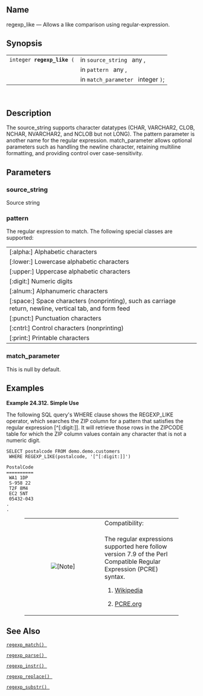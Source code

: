 <div id="fn_regexp_like" class="refentry">

<div class="titlepage">

</div>

<div class="refnamediv">

## Name

regexp_like — Allows a like comparison using regular-expression.

</div>

<div class="refsynopsisdiv">

## Synopsis

<div id="fsyn_regexp_like" class="funcsynopsis">

|                                 |                                    |
|---------------------------------|------------------------------------|
| `integer `**`regexp_like`**` (` | in `source_string ` any ,          |
|                                 | in `pattern ` any ,                |
|                                 | in `match_parameter ` integer `)`; |

<div class="funcprototype-spacer">

 

</div>

</div>

</div>

<div id="desc_regexp_like" class="refsect1">

## Description

The source_string supports character datatypes (CHAR, VARCHAR2, CLOB,
NCHAR, NVARCHAR2, and NCLOB but not LONG). The pattern parameter is
another name for the regular expression. match_parameter allows optional
parameters such as handling the newline character, retaining multiline
formatting, and providing control over case-sensitivity.

</div>

<div id="params_regexp_like" class="refsect1">

## Parameters

<div id="id104472" class="refsect2">

### source_string

Source string

</div>

<div id="id104475" class="refsect2">

### pattern

The regular expression to match. The following special classes are
supported:

|                                                                                                           |
|-----------------------------------------------------------------------------------------------------------|
| \[:alpha:\] Alphabetic characters                                                                         |
| \[:lower:\] Lowercase alphabetic characters                                                               |
| \[:upper:\] Uppercase alphabetic characters                                                               |
| \[:digit:\] Numeric digits                                                                                |
| \[:alnum:\] Alphanumeric characters                                                                       |
| \[:space:\] Space characters (nonprinting), such as carriage return, newline, vertical tab, and form feed |
| \[:punct:\] Punctuation characters                                                                        |
| \[:cntrl:\] Control characters (nonprinting)                                                              |
| \[:print:\] Printable characters                                                                          |

</div>

<div id="id104488" class="refsect2">

### match_parameter

This is null by default.

</div>

</div>

<div id="examples_regexp_like_01" class="refsect1">

## Examples

<div id="ex_regexp_like" class="example">

**Example 24.312. Simple Use**

<div class="example-contents">

The following SQL query's WHERE clause shows the REGEXP_LIKE operator,
which searches the ZIP column for a pattern that satisfies the regular
expression \[^\[:digit:\]\]. It will retrieve those rows in the ZIPCODE
table for which the ZIP column values contain any character that is not
a numeric digit.

``` programlisting
SELECT postalcode FROM demo.demo.customers
 WHERE REGEXP_LIKE(postalcode, '[^[:digit:]]')

PostalCode
==========
 WA1 1DP
 S-958 22
 T2F 8M4
 EC2 5NT
 05432-043
.
.
```

</div>

</div>

  

<div class="note" style="margin-left: 0.5in; margin-right: 0.5in;">

<table data-border="0" data-summary="Note: Compatibility:">
<colgroup>
<col style="width: 50%" />
<col style="width: 50%" />
</colgroup>
<tbody>
<tr class="odd">
<td rowspan="2" style="text-align: center;" data-valign="top"
width="25"><img src="images/note.png" alt="[Note]" /></td>
<td style="text-align: left;">Compatibility:</td>
</tr>
<tr class="even">
<td style="text-align: left;" data-valign="top"><p>The regular
expressions supported here follow version 7.9 of the Perl Compatible
Regular Expression (PCRE) syntax.</p>
<div class="orderedlist">
<ol type="1">
<li><p><a
href="https://en.wikipedia.org/wiki/Perl_Compatible_Regular_Expressions"
class="ulink" target="_top">Wikipedia</a></p></li>
<li><p><a href="http://pcre.org/" class="ulink"
target="_top">PCRE.org</a></p></li>
</ol>
</div></td>
</tr>
</tbody>
</table>

</div>

</div>

<div id="seealso_regexp_like" class="refsect1">

## See Also

<a href="fn_regexp_match.html" class="link" title="regexp_match"><code
class="function">regexp_match() </code></a>

<a href="fn_regexp_parse.html" class="link" title="regexp_parse"><code
class="function">regexp_parse() </code></a>

<a href="fn_regexp_instr.html" class="link" title="regexp_instr"><code
class="function">regexp_instr() </code></a>

<a href="fn_regexp_replace.html" class="link"
title="regexp_replace"><code
class="function">regexp_replace() </code></a>

<a href="fn_regexp_substr.html" class="link" title="regexp_substr"><code
class="function">regexp_substr() </code></a>

</div>

</div>

